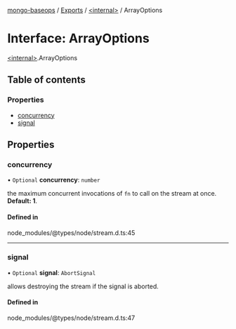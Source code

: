 [mongo-baseops](../README.md) / [Exports](../modules.md) / [\<internal\>](../modules/internal_.md) / ArrayOptions

# Interface: ArrayOptions

[\<internal\>](../modules/internal_.md).ArrayOptions

## Table of contents

### Properties

- [concurrency](internal_.ArrayOptions.md#concurrency)
- [signal](internal_.ArrayOptions.md#signal)

## Properties

### concurrency

• `Optional` **concurrency**: `number`

the maximum concurrent invocations of `fn` to call on the stream at once. **Default: 1**.

#### Defined in

node_modules/@types/node/stream.d.ts:45

___

### signal

• `Optional` **signal**: `AbortSignal`

allows destroying the stream if the signal is aborted.

#### Defined in

node_modules/@types/node/stream.d.ts:47
